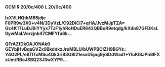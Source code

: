 #### GCM R 20/0c/400 L 20/0c/400
**IxXVLHQtkM88jdje**<br/>**F6PR9w3X0+v4N/3DyVzL/C92DICi7+qHA/JvzMJpTZA=**<br/>**Gz4K1TLuDJBiYYyx7TJF1yhRoHDuER842QBBuR9etqdg/kXdn87GFDKsL0ywMaLVorzjnb47CMFYfu6k...**<br/><br/>
**QFrAZfDkGAJONAk0**<br/>**GEYbjHvBqaGVZx9BkdnkzJruMBLU/bUWPBOlZH9BGYs=**<br/>**YAO2PL/eBTtToMSu4Qk3ri83Q8I21esxDEpqj9ySDdWad1+YluKl8JPh8lFXsUm/RBoJSBQ23J3wXYP9...**